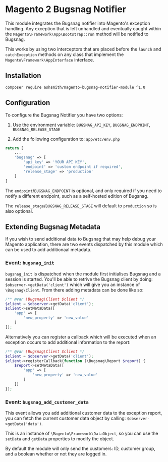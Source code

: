 # Magento 2 Bugsnag Notifier

This module integrates the Bugsnag notifier into Magento's exception handling. Any exception that is left unhandled and eventually caught within the `Magento\Framework\App\Bootstrap::run` method will be notified to Bugsnag.

This works by using two interceptors that are placed before the `launch` and `catchException` methods on any class that implement the `Magento\Framework\AppInterface` interface.

## Installation

    composer require ashsmith/magento-bugsnag-notifier-module ^1.0

## Configuration

To configure the Bugsnag Notifier you have two options:

1) Use the environment variable: `BUGSNAG_API_KEY`, `BUGSNAG_ENDPOINT`, `BUGSNAG_RELEASE_STAGE`

2) Add the following configuration to: `app/etc/env.php`

```php
return [
    ...
    'bugsnag' => [
        'api_key' => 'YOUR API KEY',
        'endpoint' => 'custom endpoint if required',
        'release_stage' => 'production'
    ]
]
```

The `endpoint`/`BUGSNAG_ENDPOINT` is optional, and only required if you need to notify a different endpoint, such as a self-hosted edition of Bugsnag.

The `release_stage`/`BUGSNAG_RELEASE_STAGE` will default to `production` so is also optional.


## Extending Bugsnag Metadata

If you wish to send additional data to Bugsnag that may help debug your Magento application, there are two events dispatched by this module which can be used to add additionaal metadata.

### Event: `bugsnag_init`
`bugsnag_init` is dispatched when the module first initialises Bugsnag and a session is started. You'll be able to retrive the Bugsnag client by doing: `$observer->getData('client')` which will give you an instance of `\Bugsnag\Client`. From there adding metadata can be done like so:

```php
/** @var \Bugsnag\Client $client */
$client = $observer->getData('client');
$client->setMetaData([
    'app' => [
        'new_property' => 'new_value'
    ]
]);
```

Alternatively you can register a callback which will be executed when an exception occurs to add additional information to the report:

```php
/** @var \Bugsnag\Client $client */
$client = $observer->getData('client');
$client->registerCallback(function (\Bugsnag\Report $report) {
    $report->setMetaData([
        'app' => [
            'new_property' => 'new_value'
        ]
    ])
});
```

### Event: `bugsnag_add_customer_data`
This event allows you add additional customer data to the exception report, you can fetch the current customer data object by calling: `$observer->getData('data')`.

This is an instance of `\Magento\Framework\DataObject`, so you can use the `setData` and `getData` properties to modify the object.

By default the module will only send the customers: ID, customer group, and a boolean whether or not they are logged in.